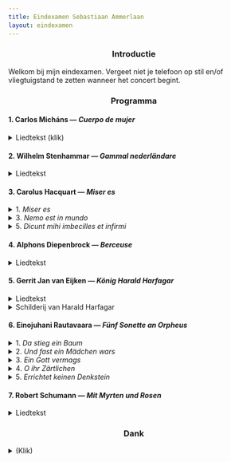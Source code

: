```yaml
---
title: Eindexamen Sebastiaan Ammerlaan
layout: eindexamen
---
```


<style>

.eindexamen
{
	white-space: pre;
}

.song
{
background: #444;
overflow: auto;
zoom: 1.0;
padding-bottom: 1em;
border: 1px solid #000;
}

.song .lyrics
{
float: left;
color: #ddd;
margin: 1em;
width: 20em;
}

.song #russian.lyrics { background: #009; }

.song #english.lyrics { background: #090; }   

.song .lyrics p { margin: .5em .2em; }
</style>
<center>


### Introductie


</center>
Welkom bij mijn eindexamen. Vergeet niet je telefoon op stil en/of vliegtuigstand te zetten wanneer het concert begint.

<center>

### Programma

</center>

#### 1. Carlos Micháns ⁠— _Cuerpo de mujer_

<details><summary class="f5">Liedtekst (klik)</summary>
<div align="right">

**Pablo Neruda**

</div>
<p class="f6 lh-copy eindexamen overflow-auto">
Cuerpo de mujer, blancas colinas, muslos blancos,
	<i>Lichaam van een vrouw, blanke heuvels, blanke dijen,</i>
te pareces al mundo en tu actitud de entrega.
	<i>je lijkt op een wereld in je houding van overgave</i>
Mi cuerpo de labriego salvaje te socava
	<i>Mijn arbeiderslijf graaft ruw in je</i>
y hace saltar el hijo del fondo de la tierra.
	<i>en laat de zoon opspringen uit het diepst van de aarde.</i><br>
Fui solo como un túnel. De mí huían los pájaros
	<i>Ik ging alleen als een tunnel. Van mij vluchten de vogels</i>
y en mí la noche entraba su invasión poderosa.
	<i>en de nacht betrad mij met een krachtige invasie.</i>
Para sobrevivirme te forjé como un arma,
	<i>Om mezelf te overleven smeedde ik je als een wapen,</i>
como una flecha en mi arco, como una piedra en mi honda.
	<i>als een pijl in mijn boog, als een steen in mijn slinger.</i><br>
Pero cae la hora de la venganza, y te amo.
	<i>Maar het uur van de wraak valt, en ik hou van je.</i>
Cuerpo de piel, de musgo, de leche ávida y firme.
	<i>Lichaam van huid, van mos, van gretige en ferme melk.</i>
Ah los vasos del pecho! Ah los ojos de ausencia!
	<i>Ah de schepen van de borst! Ah de ogen van afwezigheid!</i>
Ah las rosas del pubis! Ah tu voz lenta y triste!
	<i>Ah de rozen van het schaambeen! Ah je zachte en trieste stem!</i><br>
Cuerpo de mujer mía, persistiré en tu gracia.
	<i>Vrouwenlichaam van mij, ik besta voort in jouw gratie.</i><br>
</p>
</details>

#### 2. Wilhelm Stenhammar ⁠— _Gammal nederländare_

<details><summary class="f5">Liedtekst</summary>
<div align="right">

**Bo Bergman**

</div>
<p class="f6 lh-copy eindexamen overflow-auto">
Det är inte roligt att stå och bulta längre Katinka.
	<i>Het is niet leuk meer om te staan kloppen, Katinka.</i>
Månen lyser och vädren gå,
	<i>De maan schijnt en de wind zwelt,</i>
och de frusna stjärnorna blinka.
	<i>en de bevroren sterren twinkelen.</i>
Min knoge är rod, min näsa blå.
	<i>Mijn knokkels zijn rood, mijn neus blauw.</i>
Se så, 
	<i>Kijk,</i>
lyft nu på dörrens klinka.
	<i>hef nu de deurklink op.</i><br>
Glänta på dörrn och låt mig få
	<i>Zet de deur op een kier en laat me</i>
tak över huvudet, din slinka.
	<i>een dak boven het hoofd hebben, jij sloerie.</i>
Du skall duka ett bord med små
	<i>Je zal een tafel dekken met kleine</i>
förgyllda koppar som vinka,
	<i>vergulde kopjes met een wenk,</i>
öl och brännvin och ost för två
	<i>Ale (bier) en brandewijn en kaas voor twee</i>
och så
	<i>en ook</i>
en fet och rykande skinka.
	<i>een vette en stomende ham.</i>
</p>
</details>

#### 3. Carolus Hacquart ⁠— _Miser es_

<details><summary class="f5">1. <i>Miser es</i></summary>
<div align="right">

**Thomas à Kempis**

</div>
<p class="f6 lh-copy eindexamen overflow-auto">
Miser es ubicumque fueris
	<i>Miserabel ben je waar je ook bent</i>
et quocumque te verteris
	<i>en waarheen je ook keert</i>
nisi ad Deum te convertas.
	<i>als je je niet tot de Heer bekeert.</i><br>
Quid turbaris
	<i>Waarom ben je verstoord</i>
qui a non succedit 
	<i>als alles niet lukt</i>
tibi sicut vis et desideras.
	<i>zoals jij wilt en verlangt.</i>
</p>
</details>

<details><summary class="f5">3. <i>Nemo est in mundo</i></summary>
<p class="f6 lh-copy eindexamen overflow-auto">
Nemo est in mundo
	<i>Er is niemand op de aarde</i>
sine aliqua tribulatione et angustia
	<i> zonder beproevingen en angst</i>
quam vis rex sit vel regina.
	<i>of je koning of koningin bent.</i>
</p>
</details>

<details><summary class="f5">5. <i>Dicunt mihi imbecilles et infirmi</i></summary>
<p class="f6 lh-copy eindexamen overflow-auto">
Dicunt mihi imbecilles et infirmi:
	<i>Zeggen veel imbecielen en zieken:</i>
"Ecce quam bonam vitam ille homo habet 
	<i>"Kijk wat een goed leven die man heeft</i>
Quam dives quam magnus quam potens et excelsus."
	<i>Hoe rijk en groots en machtig en krachtig."</i><br>
(6: Sed attende ad cælestia bona 
	<i>(Maar luister naar de hemelse goedheid</i>
et vide bis quod omnia ista temporalia nulla sunt.)
	<i>en zie dat al dit tijdelijke niets is.)</i>
</p>
</details>

#### 4. Alphons Diepenbrock ⁠— _Berceuse_

<details><summary class="f5">Liedtekst</summary>
<div align="right">

**Charles van Lerberghe**

</div>
<p class="f6 lh-copy eindexamen overflow-auto">
Le Seigneur a dit à son enfant:
	<i>De man heeft gezegd aan zijn kind:</i>
Va, par le clair jardin innocent des anges,
	<i>Ga naar de heldere onschuldige tuin van de engelen,</i>
où brillent les pommes et les roses. 
	<i>waar de appels en rozen fonkelen</i>
Il est à toi. C'est ton royaume.
	<i>Het is van jou. Het is jouw koninkrijk.</i><br>
Mais ne cueille des choses 
	<i>Maar pluk niks van de dingen</i>
Que la fleur;
	<i>dan de bloem;</i>
Laisse le fruit aux branches,
	<i>Laat het fruit aan de takken,</i>
N'approfondis pas le bonheur.
	<i>Zoek niet te veel geluk.</i><br>
Ne cherche pas à connaître
	<i>Streef niet te kennen</i>
Le secret de la terre
	<i>Het geheim van de aarde</i>
Et l'énigme des êtres.
	<i>En het enigma van het zijn.</i>
N'écoute pas la voix qui t'attire
	<i>Luister niet naar de stem die je lokt</i>
Au fond de l'ombre, la voix qui tente,
	<i>In het diepst van de schaduw, de stem die lonkt,</i>
La voix du serpent, ou la voix des sirènes,
	<i>De stem van de slang, of de stem van de sirenen,</i>
Ou celle des colombes ardentes
	<i>Of die van de vurige duiven</i>
Aux bosquets sombres de l'Amour.
	<i>In de sombere bosjes van de liefde.</i><br>
Reste ignorante, ne pense pas; chante.
	<i>Blijf onwetend, denk niet na; zing.</i>
Toute science est vaine,
	<i>Alle kennis is ijdelheid</i>
N'aime que la beauté.
	<i>Hou van niks dan de schoonheid.</i>
Et qu'elle soit pour toi toute la vérité.
	<i>En moge dat alle waarheid zijn die je nodig hebt.</i>
</p>
</details>

#### 5. Gerrit Jan van Eijken ⁠— _König Harald Harfagar_

<details><summary class="f5">Liedtekst</summary>
<div align="right">

**Heinrich Heine**

</div>
<p class="f6 lh-copy eindexamen overflow-auto">
Der König Harald Harfagar
	<i>De koning Harald Harfagar</i>
Sitzt unten in Meeresgründen,
	<i>Zit onder op de zeebodem,</i>
Bei seiner schönen Wasserfee;
	<i>Bij zijn mooie waterfee</i>
Die Jahre kommen und schwinden.
	<i>De jaren komen en gaan.</i><br>
Von Nixenzauber gebannt und gefeit,
	<i>Door watergeestenmagie verbannen en immuun,</i>
Er kann nicht leben, nicht sterben;
	<i>Hij kan niet leven, niet sterven;</i>
Zweihundert Jahre dauert schon
	<i>Tweehonderd jaar duurt al</i>
Sein seliges Verderben.
	<i>Zijn zalig verderf.</i><br>
Des Königs Haupt liegt auf dem Schoß
	<i>Het hoofd van de koning ligt op de schoot</i>
Der holden Frau, und mit Schmachten
	<i>Van de schone vrouw, en smachtend</i>
Schaut er nach ihren Augen empor;
	<i>Kijkt hij naar haar ogen op</i>
Kann nicht genug sie betrachten.
	<i>Kan niet genoeg ze aanschouwen.</i><br>
Sein goldnes Haar ward silbergrau,
	<i>Zijn gouden haar werd zilvergrijs</i>
Es treten die Backenknochen
	<i>De jukbeenderen treden</i>
Gespenstisch hervor aus dem gelben Gesicht
	<i>Geestachtig naar buiten uit het gele gezicht</i>
Der Leib ist welk und gebrochen.
	<i>Het lijf is week en gebroken</i><br>
Manchmal aus seinem Liebestraum
	<i>Soms uit zijn liefdesdroom</i>
Wird er plötzlich aufgeschüttert,
	<i>Wordt hij plotseling opgeschud</i>
Denn droben stürmt so wild die Flut
	<i>Want boven stormt zo wild de vloed</i>
Und das gläserne Schloß erzittert.
	<i>En het glazen slot trilt</i><br>
Manchmal ist ihm, als hört er im Wind
	<i>Soms is het hem, alsof hij hoort in de wind</i>
Normannenruf erschallen;
	<i>Een Noormannenroep schallen;</i>
Er hebt die Arme mit freudiger Hast,
	<i>Hij heft zijn armen met vreugdige haast,</i>
Läßt traurig sie wieder fallen.
	<i>Laat ze treurig weer vallen.</i><br>
Manchmal ist ihm, als hört er gar,
	<i>Soms is het hem, alsof hij zelfs hoort,</i>
Wie die Schiffer singen hier oben
	<i>Hoe de schippers zingen hierboven</i>
Und den König Harald Harfagar
	<i>En de Koning Harald Harfagar</i>
Im Heldenliede loben.
	<i>In heldenliederen loven.</i><br>
Der König stöhnt und schluchzt und weint
	<i>De koning steunt en snikt en weent</i>
Alsdann aus Herzensgrunde.
	<i>Vervolgens uit hartsredenen</i>
Schnell beugt sich hinab die Wasserfee
	<i>Snel buigt zich omlaag de waterfee</i>
Und küßt ihn mit lachendem Munde.
	<i>En kust hem met lachende mond.</i>
</p>
</details>

<details><summary class="f5">Schilderij van Harald Harfagar</summary><p class="f6 lh-copy eindexamen overflow-auto">
	<figure class="w-50-ns br3 ma0 ba b--light-gray">
		<img src="/images/blog/2020/Harald_Harfagar.jpg" alt="Harald_Harfagar" class="br3 br--top">
		<figcaption class="tc">Gustave Max Stevens (1871-1946) ⁠— Le Roi Harald Harfagar</figcaption>
	</figure>
</p>
</details>

#### 6. Einojuhani Rautavaara ⁠— _Fünf Sonette an Orpheus_

<details><summary class="f5">1. <i>Da stieg ein Baum</i></summary>
<div align="right">

**Rainer Maria Rilke**

</div>
<p class="f6 lh-copy eindexamen overflow-auto">
Da stieg ein Baum. O reine Übersteigung!
	<i>Daar steeg een boom. O pure overstijging!</i>
O Orpheus singt! O hoher Baum im Ohr.
	<i>O Orpheus zingt! O hoge boom in het oor.</i>
Und alles schwieg. Doch selbst in der verschweigung
	<i>En alles zweeg. Maar zelfs in de verstilling</i>
ging neuer Anfang, Wink und Wandlung vor.
	<i>kwam een nieuw begin, een wenk en verandering.</i><br>
Tiere aus Stille drangen aus dem klaren
	<i>Dieren uit stilte drongen uit het heldere</i>
gelösten wald von Lager und Genist;
	<i>verloste woud uit hollen en nesten;</i>
und da ergab sich, daß sie nicht aus List
	<i>en daar bleek, dat zij niet uit listigheid</i>
und nicht aus Angst in sich so leise waren,
	<i>en niet uit angst zo zacht waren,</i><br>
sondern aus Hören. Brüllen, Schrei, Geröhr
	<i>maar uit horen. Brullen, huilen, geschreeuw</i>
schien klein in ihren Herzen. Und wo eben
	<i>schenen klein in hun harten. En waar zojuist</i>
kaum eine Hütte war, dies zu empfangen,
	<i>nauwelijks een hut was om deze te ontvangen,</i><br>
ein Unterschlupf aus dunkelstem Verlangen
	<i>een onderdak uit het donkerste verlangen</i>
mit einem Zugang, dessen Pfosten beben, 
	<i>met een toegang waarvan de deurposten beven</i>
da schufst du ihnen Tempel im Gehör.
	<i>daar schep jij je tempel in het gehoor.</i>
</p>
</details>

<details><summary class="f5">2. <i>Und fast ein Mädchen wars</i></summary>
<p class="f6 lh-copy eindexamen overflow-auto">
Und fast ein Mädchen wars und ging hervor
	<i>En bijna een meisje was het en verscheen</i>
aus diesem einigen Glück von Sang und Leier
	<i>uit dit unieke geluk van zang en lier</i>
und glänzte klar durch ihre Frühlingsschleier
	<i>en glinsterde helder door haar lentesluier</i>
und machte sich ein Bett in meinem Ohr.
	<i>en maakte zich een bed in mijn oor.</i><br>
Und schlief in mir. Und alles war ihr Schlaf.
	<i>En sliep in mij. En alles was haar slaap.</i>
Die Bäume, die ich je bewundert, diese 
	<i>De bomen, die ik zo bewonder, deze</i>
fühlbare Ferne, die gefühlte Wiese
	<i>voelbare verte, de gevoelde weide</i>
und jedes Staunen, das mich selbst betraf.
	<i>en elke verbazing, die mij zelf betrof.</i><br>
Sie schlief die Welt. Singender Gott, wie hast 
	<i>Ze sliep de wereld. Zingende god, hoe heb</i>
du sie vollendet, daß sie nicht begehrte 
	<i>je het klaargespeeld, dat ze niet begeerde</i>
erst wach zu sein? Sieh, sie erstand und schlief. 
	<i>eerst wakker te zijn? Zie, ze stond op en sliep.</i><br>
Wo ist ihr Tod? O, wirst du dies Motiv 
	<i>Waar is haar dood? O, wil je dit motief</i>
erfinden noch, eh sich dein Lied verzehrte?—
	<i>uitwerken nog, voor je lied verteerd wordt?—</i>
Wo sinkt sie hin aus mir?... Ein Mädchen fast...
	<i>Waar zinkt ze heen uit mij?... Een meisje bijna...</i>
</p>
</details>

<details><summary class="f5">3. <i>Ein Gott vermags</i></summary>
<p class="f6 lh-copy eindexamen overflow-auto">
Ein Gott vermags. Wie aber, sag mir, soll
	<i>Een god kan het. Hoe echter, zeg me, kan</i>
ein Mann ihm folgen durch die schmale Leier?
	<i>een man hem volgen met de smalle lier?</i>
Sein Sinn ist Zwiespalt. An der Kreuzung zweier
	<i>Zijn zin is dubbelzinnig. Aan de kruising van twee</i>
Herzwege steht kein Tempel für Apoll.
	<i>hartenstromen staat geen tempel voor Apollo.</i><br>
Gesang, wie du ihn lehrst, ist nicht Begehr,
	<i>Zang, hoe je het leert, is niet begeerte,</i>
nicht Werbung um ein endlich noch Erreichtes;
	<i>niet werving voor iets eindelijk bereikts;</i>
Gesang ist Dasein. Für den Gott ein Leichtes.
	<i>zang is zijn. Voor een god iets lichts.</i>
Wann aber sind wir? Und wann wendet er
	<i>Wanneer echter zijn wij? En wanneer wendt hij</i><br>
an unser Sein die Erde und die Sterne?
	<i>aan ons </i>zijn<i> de aarde en de sterren?</i>
Dies ists nicht, Jüngling, Daß du liebst, wenn auch
	<i>Dit is niet, jongeling, wat je liefhebt, als ook</i>
die Stimme dann den Mund dir aufstößt,—lerne
	<i>de stemmen dan de mond je openstoot,—leer</i><br>
vergessen, daß du aufsangst. Das verrinnt.
	<i>vergeten, dat je opzong. Dat verloopt.</i> 
In Wahrheit singen, ist ein andrer Hauch.
	<i>In waarheid zingen, is een andere adem.</i>
Ein Hauch um nichts. Ein Wehn im Gott. Ein Wind.
	<i>Een adem om niets. Een ween in god. Een wind.</i>
</p>
</details>

<details><summary class="f5">4. <i>O ihr Zärtlichen</i></summary>
<p class="f6 lh-copy eindexamen overflow-auto">
O ihr Zärtlichen, tretet zuweilen
	<i>O jullie zachtmoedigen, treed nu en dan</i>
in den Atem, der euch nicht meint,
	<i>in de adem, die niet voor jullie is bedoeld,</i>
laßt ihn an eueren Wangen sich teilen,
	<i>laat hem op jullie wangen zich breken,</i>
hinter euch zittert er, wieder vereint.
	<i>achter jullie trilt hij, weer verenigd.</i><br>
O ihr Seligen, o ihr Heilen,
	<i>O jullie zaligen, o jullie helen,</i>
die ihr der Anfang der Herzen scheint
	<i>jullie die het begin lijken van harten</i>
Bogen der Pfeile und Ziele von Pfeilen,
	<i>Boog van pijlen en doelwit van pijlen,</i>
ewiger glänzt euer Lächeln verweint.
	<i>eeuwig glanst jullie lachen betraand.</i><br>
Fürchtet euch nicht zu leiden, die Schwere,
	<i>Vrees niet te lijden, het zware,</i>
gebt sie zurück an der Erde Gewicht;
	<i>geef het gewicht ervan terug aan de aarde;</i>
schwer sind die Berge, schwer sind die Meere.
	<i>zwaar zijn de bergen, zwaar zijn de zeeën.</i><br>
Selbst die als Kinder ihr pflanztet, die Bäume,
	<i>Zelfs wat als kinderen jullie plantten, de bomen,</i>
wurden zu schwer längst; ihr trüget sie nicht.
	<i>werden lang geleden te zwaar; jullie kunnen ze niet dragen.</i> 
Aber die Lüfte ... aber die Räume ...
	<i>Maar de luchten ... maar de ruimtes ...</i>
</p>
</details>

<details><summary class="f5">5. <i>Errichtet keinen Denkstein</i></summary>
<p class="f6 lh-copy eindexamen overflow-auto">
Errichtet keinen Denkstein. Laßt die Rose
	<i>Richt geen gedenksteen op. Laat de roos</i>
nur jedes Jahr zu seinen Gunsten blühn.
	<i>slechts elk jaar in zijn belang bloeien.</i> 
Denn Orpheus ists. Seine Metamorphose
	<i>Want het is Orpheus. Zijn metamorfose</i>
in dem und dem. Wir sollen uns nicht mühn
	<i>in dit en dat. We moeten ons niet moeien</i><br>
um andre Namen. Ein für alle Male
	<i>om andere namen. Eens en voor altijd</i>
ists Orpheus, wenn es singt. Er kommt und geht.
	<i>is het Orpheus, wanneer er gezongen wordt. Hij komt en gaat.</i>
Ists nicht schon viel, wenn er die Rosenschale
	<i>Is het niet al veel, wanneer hij de rozenschalen</i>
um ein paar Tage manchmal übersteht?
	<i>voor een paar dagen soms overleeft?</i><br>
O wie er schwinden muß, daß ihrs begrifft!
	<i>O hoe hij tanen moet, dat je dat begrijpt!</i>
Und wenn ihm selbst auch bangte, daß er schwände.
	<i>En wanneer hij zelf ook vreesde, dat hij taande.</i>
Indem sein Wort das Hiersein übertrifft,
	<i>Terwijl zijn woord het hierzijn overtreft.</i><br>
ist er schon dort, wohin ihrs nicht begleitet.
	<i>is hij al daar, waarheen je hem niet begeleidt.</i>
Der Leier Gitter zwängt ihm nicht die Hände.
	<i>De frets van de lier binden hem niet de handen.</i>
Und er gehorcht, indem er überschreitet.
	<i>En hij gehoorzaamt, doordat hij overschrijdt.</i>
</p>
</details>

#### 7. Robert Schumann ⁠— _Mit Myrten und Rosen_

<details><summary class="f5">Liedtekst</summary>
<div align="right">

**Heinrich Heine**

</div>
<p class="f6 lh-copy eindexamen overflow-auto">
Mit Myrthen und Rosen, lieblich und hold,
	<i>Met mirte en rozen, lieflijk en vertrouwd,</i>
Mit duft’gen Zypressen und Flittergold,
	<i>Met geurende cipressen en klatergoud,</i>
Möcht’ ich zieren dies Buch wie ’nen Totenschrein,
	<i>Wilde ik kleden dit boek als een dodenschrijn,</i>
Und sargen meine Lieder hinein.
	<i>En mijn liederen erin begraven</i><br>
O könnt’ ich die Liebe sargen hinzu!
	<i>O kon ik maar de liefde daarin begraven!</i>
Auf dem Grabe der Liebe wächst Blümlein der Ruh’,
	<i>In het graf van de liefde groeit het bloemetje van de rust,</i>
Da blüht es hervor, da pflückt man es ab,—
	<i>Daar schiet het omhoog, daar plukt men het af,—</i>
Doch mir blüht’s nur, wenn ich selber im Grab.
	<i>Maar bij mij bloeit het pas, als ik zelf in mijn graf lig.</i><br>
Hier sind nun die Lieder, die einst so wild,
	<i>Hier zijn nu de liederen, die eens zo wild,</i>
Wie ein Lavastrom, der dem Ätna entquillt,
	<i>Als een lavastroom, die de Etna ontwelt,</i>
Hervorgestürzt aus dem tiefsten Gemüt,
	<i>Omhooggeperst uit het diepste gevoel,</i>
Und rings viel blitzende Funken versprüht!
	<i>En rondom veel flitsende vonken sproeit!</i><br>
Nun liegen sie stumm und totengleich,
	<i>Nu liggen ze stom en als doden gelijk,</i>
Nun starren sie kalt und nebelbleich,
	<i>Nu staren ze koud en nevelbleek,</i>
Doch aufs neu’ die alte Glut sie belebt,
	<i>Maar ze beleven opnieuw hun oude gloed,</i>
Wenn der Liebe Geist einst über sie schwebt.
	<i>Als de lieve geest eens over ze zweeft.</i><br>
Und es wird mir im Herzen viel Ahnung laut:
	<i>En in mijn hart groeit het sterke vermoeden:</i>
Der Liebe Geist einst über sie taut;
	<i>De lieve geest stort zijn dauw eens over haar heen;</i>
Einst kommt dies Buch in deine Hand,
	<i>Eens komt dit boek in jouw hand,</i>
Du süsses Lieb im fernen Land.
	<i>Jij zoete geliefde in een ver land.</i><br>
Dann löst sich des Liedes Zauberbann,
	<i>Dan breekt de toverspreuk van het lied los,</i>
Die blassen Buchstaben schaun dich an,
	<i>De bleke letters kijken je aan,</i>
Sie schauen dir flehend ins schöne Aug’,
	<i>Ze kijken je smekend in je mooie ogen,</i>
Und flüstern mit Wehmut und Liebeshauch.
	<i>En fluisteren met weemoed en liefdeszucht.</i>
</p>
</details>

<center>

### Dank

</center>

<details><summary class="f5">(Klik)</summary>
<p class="f6 lh-copy">

Veel dank aan Selma Harkink, mijn _maestra_ de afgelopen vier jaar waar ik zo veel van heb geleerd.

Veel dank aan Mariken Zandvliet en Carl van Reenen, mijn genadeloze correpetitoren de afgelopen jaren.

Ook veel dank aan Jasper Schweppe, die mij het afgelopen jaar de kneepjes van het bariton-zijn heeft geleerd.

Veel dank aan Jón Þorsteinsson, die mij de eerste drie jaar aan het Utrechts Conservatorium wegwijs heeft gemaakt in het zingen na een leven van strijken.

Veel dank aan José Lieshout, Eduardo Benigno López Cabello en Roberto Redondo Sainz voor hulp met uitspraak.

Veel dank aan David Wilson-Johnson, Kaspar Kröner en Elisabeth Blom, de zangdocenten die mij geholpen hebben het conservatorium überhaupt binnen te komen.

Veel dank aan mijn ouders en aan Margreet en Els. Ik heb het hart niet op de tong, maar jullie stelden mij in staat zo ver te komen en ik probeer dat elke dag opnieuw te verdienen.

Veel dank aan mijn medezangers op het conservatorium. Ik heb er de afgelopen zeven jaar veel zien komen en gaan, en allen hebben mijn leven verder verrijkt. Met name veel dank aan Robin Lammertink voor haar medewerking aan dit examen, _nota bene_ vlak voor haar eigen examen!

Ook veel dank aan Veronika Akhmetchina, mijn _partner in crime_ voor heel veel projecten de afgelopen jaren. Door Covid-19 helaas niet met mij op het podium, maar wel achter de schermen actief met het licht.

Veel dank aan alle andere musici met wie ik éigenlijk had gepland te zingen of spelen tijdens dit eindexamen.

Veel dank aan Wilfred van de Peppel en Gusta Gerritsen, die me hebben geleerd hoe ik op een podium moet staan en hoe ik met de aandacht van een publiek om moet gaan.

Dank ook aan de medewerkers van het Utrechts Conservatorium. Ondanks een pandemie(!) stellen zij ons tóch in staat een fysiek eindexamen te hebben, waar bijna alle andere conservatoria dat niet doen.

Boven alles, natuurlijk: dank aan Sanne. Na de hele dag in de praktijk heeft ze ook nog energie voor mij en mijn onzin. Veel liefde daarvoor.

</p>
</details>

